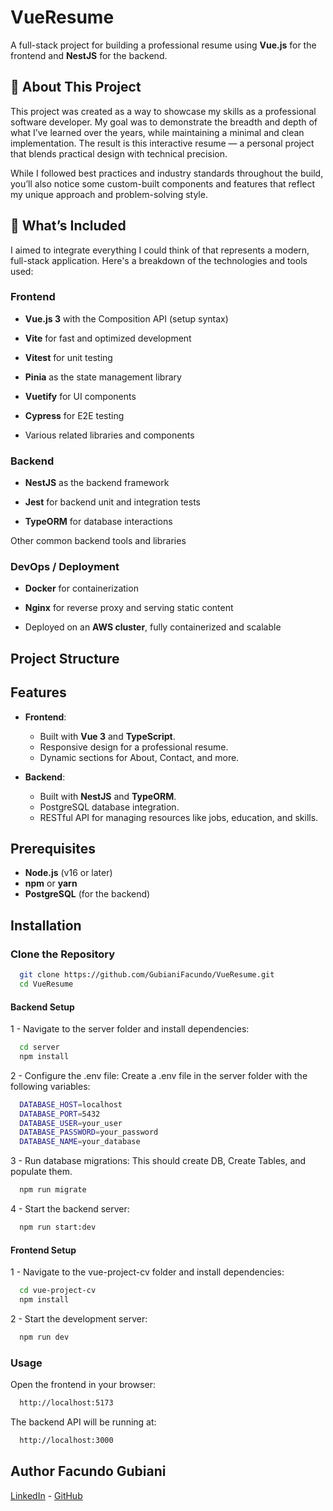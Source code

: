 # VueResume

A full-stack project for building a professional resume using **Vue.js** for the frontend and **NestJS** for the backend.

## 📄 About This Project
This project was created as a way to showcase my skills as a professional software developer. My goal was to demonstrate the breadth and depth of what I’ve learned over the years, while maintaining a minimal and clean implementation. The result is this interactive resume — a personal project that blends practical design with technical precision.

While I followed best practices and industry standards throughout the build, you’ll also notice some custom-built components and features that reflect my unique approach and problem-solving style.

## 🧩 What’s Included
I aimed to integrate everything I could think of that represents a modern, full-stack application. Here's a breakdown of the technologies and tools used:

### Frontend
+ **Vue.js 3** with the Composition API (setup syntax)

+ **Vite** for fast and optimized development

+ **Vitest** for unit testing

+ **Pinia** as the state management library

+ **Vuetify** for UI components

+ **Cypress** for E2E testing

+ Various related libraries and components

### Backend
+ **NestJS** as the backend framework

+ **Jest** for backend unit and integration tests

+ **TypeORM** for database interactions

Other common backend tools and libraries

### DevOps / Deployment
+ **Docker** for containerization

+ **Nginx** for reverse proxy and serving static content

+ Deployed on an **AWS cluster**, fully containerized and scalable

## Project Structure

## Features

- **Frontend**:
  - Built with **Vue 3** and **TypeScript**.
  - Responsive design for a professional resume.
  - Dynamic sections for About, Contact, and more.

- **Backend**:
  - Built with **NestJS** and **TypeORM**.
  - PostgreSQL database integration.
  - RESTful API for managing resources like jobs, education, and skills.

## Prerequisites

- **Node.js** (v16 or later)
- **npm** or **yarn**
- **PostgreSQL** (for the backend)

## Installation

### Clone the Repository

```bash
  git clone https://github.com/GubianiFacundo/VueResume.git
  cd VueResume
```

#### Backend Setup

1 - Navigate to the server folder and install dependencies:

```bash
  cd server
  npm install
```

2 - Configure the .env file:
Create a .env file in the server folder with the following variables:

```bash
  DATABASE_HOST=localhost
  DATABASE_PORT=5432
  DATABASE_USER=your_user
  DATABASE_PASSWORD=your_password
  DATABASE_NAME=your_database
```

3 - Run database migrations:
  This should create DB, Create Tables, and populate them.

```bash
  npm run migrate
```

4 - Start the backend server:

```bash
  npm run start:dev
```

#### Frontend Setup

1 - Navigate to the vue-project-cv folder and install dependencies:

```bash
  cd vue-project-cv
  npm install
```

2 - Start the development server:

```bash
  npm run dev
```

### Usage

Open the frontend in your browser:

```bash
  http://localhost:5173
```
The backend API will be running at:

```bash
  http://localhost:3000
```

## Author **Facundo Gubiani**

[LinkedIn](https://www.linkedin.com/in/facundo-gubiani/) - [GitHub](https://github.com/GubianiFacundo)